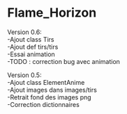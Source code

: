 # Flame_Horizon

Version 0.6:<br/>
-Ajout class Tirs<br/>
-Ajout def tirs/tirs<br/>
-Essai animation<br/>
-TODO : correction bug avec animation<br/>

Version 0.5:<br/>
-Ajout class ElementAnime<br/>
-Ajout images dans images/tirs<br/>
-Retrait fond des images png<br/>
-Correction dictionnaires<br/>
